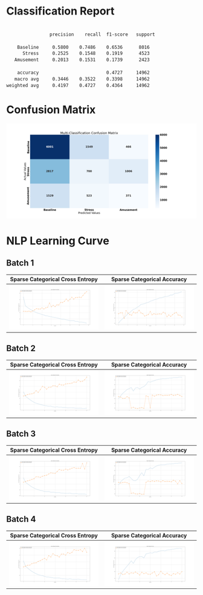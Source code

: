 # Classification Report

```txt

                precision    recall  f1-score   support

    Baseline     0.5800    0.7486    0.6536      8016
      Stress     0.2525    0.1548    0.1919      4523
   Amusement     0.2013    0.1531    0.1739      2423

    accuracy                         0.4727     14962
   macro avg     0.3446    0.3522    0.3398     14962
weighted avg     0.4197    0.4727    0.4364     14962

```

# Confusion Matrix

![ConfusionMatrix](confusionMatrix.png)

# NLP Learning Curve

## Batch 1

| Sparse Categorical Cross Entropy      | Sparse Categorical Accuracy |
| ----------- | ----------- |
| ![SparseCategoricalCrossEntropy](lossLearningCurve_3_1.png)      | ![SparseCategoricalAccuracy](metricLearningCurve_3_1.png)       |

## Batch 2

| Sparse Categorical Cross Entropy      | Sparse Categorical Accuracy |
| ----------- | ----------- |
| ![SparseCategoricalCrossEntropy](lossLearningCurve_3_2.png)      | ![SparseCategoricalAccuracy](metricLearningCurve_3_2.png)       |

## Batch 3

| Sparse Categorical Cross Entropy      | Sparse Categorical Accuracy |
| ----------- | ----------- |
| ![SparseCategoricalCrossEntropy](lossLearningCurve_3_3.png)      | ![SparseCategoricalAccuracy](metricLearningCurve_3_3.png)       |

## Batch 4

| Sparse Categorical Cross Entropy      | Sparse Categorical Accuracy |
| ----------- | ----------- |
| ![SparseCategoricalCrossEntropy](lossLearningCurve_3_4.png)      | ![SparseCategoricalAccuracy](metricLearningCurve_3_4.png)       |